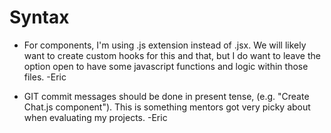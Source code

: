 # Syntax

- For components, I'm using .js extension instead of .jsx. We will likely want to create custom hooks for this and that, but I do want to leave the option open to have some javascript functions and logic within those files. -Eric

- GIT commit messages should be done in present tense, (e.g. "Create Chat.js component"). This is something mentors got very picky about when evaluating my projects. -Eric